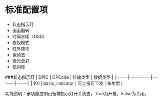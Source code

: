 
# 标准配置项 
* 状态指示灯
* 画面翻转
* 时间水印（OSD）
* 夜视模式
* 红外夜视
* 宽动态
* 微光全彩
* 抗闪烁



###状态指示灯
| DPID | DPCode    | 传输类型   | 数据类型 |
|------|-----------|--------|------|
| 101  | basic_indicator | 可上报可下发 | 布尔型  |

功能说明：该功能控制设备端指示灯开关状态，True为开启，False为关闭。



